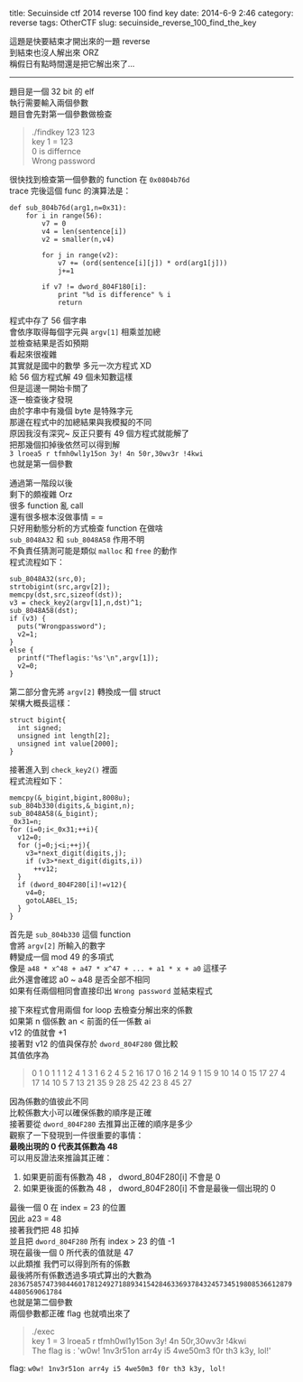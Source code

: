title: Secuinside ctf 2014 reverse 100 find key
date: 2014-6-9 2:46
category: reverse
tags: OtherCTF
slug: secuinside_reverse_100_find_the_key

這題是快要結束才開出來的一題 reverse  
到結束也沒人解出來 ORZ  
稱假日有點時間還是把它解出來了...  
* * *

題目是一個 32 bit 的 elf  
執行需要輸入兩個參數  
題目會先對第一個參數做檢查  
> ./findkey 123 123  
> key 1 = 123  
> 0 is differnce  
> Wrong password  

很快找到檢查第一個參數的 function 在 `0x0804b76d`  
trace 完後這個 func 的演算法是：  

```
def sub_804b76d(arg1,n=0x31):
    for i in range(56):
        v7 = 0
        v4 = len(sentence[i])
        v2 = smaller(n,v4)

        for j in range(v2):
            v7 += (ord(sentence[i][j]) * ord(arg1[j]))
            j+=1

        if v7 != dword_804F180[i]:
            print "%d is difference" % i
            return
```

程式中存了 56 個字串  
會依序取得每個字元與 `argv[1]` 相乘並加總  
並檢查結果是否如預期  
看起來很複雜  
其實就是國中的數學 多元一次方程式 XD  
給 56 個方程式解 49 個未知數這樣  
但是這邊一開始卡關了  
逐一檢查後才發現  
由於字串中有幾個 byte 是特殊字元  
那邊在程式中的加總結果與我模擬的不同  
原因我沒有深究~ 反正只要有 49 個方程式就能解了  
把那幾個扣掉後依然可以得到解  
`3 lroea5 r tfmh0wl1y15on 3y! 4n 50r,30wv3r !4kwi`  
也就是第一個參數  

通過第一階段以後  
剩下的頗複雜 Orz  
很多 function 亂 call  
還有很多根本沒做事情 = =  
只好用動態分析的方式檢查 function 在做啥  
`sub_8048A32` 和 `sub_8048A58` 作用不明  
不負責任猜測可能是類似 `malloc` 和 `free` 的動作  
程式流程如下：  

```
sub_8048A32(src,0);
strtobigint(src,argv[2]);
memcpy(dst,src,sizeof(dst));
v3 = check_key2(argv[1],n,dst)^1;
sub_8048A58(dst);
if (v3) {
  puts("Wrongpassword");
  v2=1;
}
else {
  printf("Theflagis:'%s'\n",argv[1]);
  v2=0;
}
```

第二部分會先將 `argv[2]` 轉換成一個 struct  
架構大概長這樣：  

```
struct bigint{
  int signed;
  unsigned int length[2];
  unsigned int value[2000];
}
```

接著進入到 `check_key2()` 裡面  
程式流程如下：  

```
memcpy(&_bigint,bigint,8008u);
sub_804b330(digits,&_bigint,n);
sub_8048A58(&_bigint);
_0x31=n;
for (i=0;i<_0x31;++i){
  v12=0;
  for (j=0;j<i;++j){
    v3=*next_digit(digits,j);
    if (v3>*next_digit(digits,i))
      ++v12;
  }
  if (dword_804F280[i]!=v12){
    v4=0;
    gotoLABEL_15;
  }
}
```

首先是 `sub_804b330` 這個 function  
會將 `argv[2]` 所輸入的數字  
轉變成一個 mod 49 的多項式  
像是 `a48 * x^48 + a47 * x^47 + ... + a1 * x + a0` 這樣子  
此外還會確認 a0 ~ a48 是否全部不相同  
如果有任兩個相同會直接印出 `Wrong password` 並結束程式  

接下來程式會用兩個 for loop 去檢查分解出來的係數  
如果第 n 個係數 an < 前面的任一係數 ai  
v12 的值就會 +1  
接著對 v12 的值與保存於 `dword_804F280` 做比較  
其值依序為   
> 0 1 0 1 1 1 2 4 1 3 1 6 2 4 5 2 16 17 0 16 2 14 9 1 15 9 10 14 0 15 17 27 4 17 14 10 5 7 13 21 35 9 28 25 42 23 8 45 27

因為係數的值彼此不同  
比較係數大小可以確保係數的順序是正確  
接著要從 `dword_804F280` 去推算出正確的順序是多少  
觀察了一下發現到一件很重要的事情：  
**最晚出現的 0 代表其係數為 48**  
可以用反證法來推論其正確：  

1. 如果更前面有係數為 48 ， dword_804F280[i] 不會是 0
2. 如果更後面的係數為 48 ， dword_804F280[i] 不會是最後一個出現的 0

最後一個 0 在 index = 23 的位置  
因此 a23 = 48  
接著我們把 48 扣掉  
並且把 `dword_804F280` 所有 index > 23 的值 -1  
現在最後一個 0 所代表的值就是 47  
以此類推 我們可以得到所有的係數  
最後將所有係數透過多項式算出的大數為 `28367585747398446017812492718893415428463369378432457345198085366128794480569061784`  
也就是第二個參數  
兩個參數都正確 flag 也就噴出來了  
> ./exec  
> key 1 = 3 lroea5 r  tfmh0wl1y15on 3y! 4n 50r,30wv3r !4kwi  
> The flag is : 'w0w! 1nv3r51on arr4y i5 4we50m3 f0r th3 k3y, lol!'  

flag: `w0w! 1nv3r51on arr4y i5 4we50m3 f0r th3 k3y, lol!`
